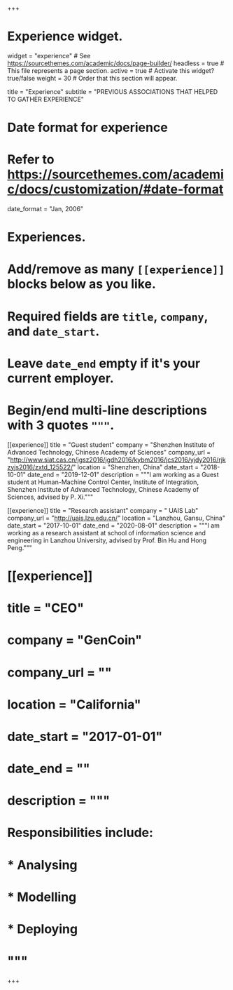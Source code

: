 +++
# Experience widget.
widget = "experience"  # See https://sourcethemes.com/academic/docs/page-builder/
headless = true  # This file represents a page section.
active = true  # Activate this widget? true/false
weight = 30  # Order that this section will appear.

title = "Experience"
subtitle = "PREVIOUS ASSOCIATIONS THAT HELPED TO GATHER EXPERIENCE"

# Date format for experience
#   Refer to https://sourcethemes.com/academic/docs/customization/#date-format
date_format = "Jan, 2006"

# Experiences.
#   Add/remove as many `[[experience]]` blocks below as you like.
#   Required fields are `title`, `company`, and `date_start`.
#   Leave `date_end` empty if it's your current employer.
#   Begin/end multi-line descriptions with 3 quotes `"""`.

[[experience]]
  title = "Guest student"
  company = "Shenzhen Institute of Advanced Technology, Chinese Academy of Sciences"
  company_url = "http://www.siat.cas.cn/jgsz2016/jgdh2016/kybm2016/jcs2016/yjdy2016/rjkzyjs2016/zxtd_125522/"
  location = "Shenzhen, China"
  date_start = "2018-10-01"
  date_end = "2019-12-01"
  description = """I am working as a Guest student at Human-Machine Control Center, Institute of Integration, Shenzhen Institute of Advanced Technology, Chinese Academy of Sciences, advised by P. Xi."""

[[experience]]
  title = "Research assistant"
  company = " UAIS Lab"
  company_url = "http://uais.lzu.edu.cn/"
  location = "Lanzhou, Gansu, China"
  date_start = "2017-10-01"
  date_end = "2020-08-01"
  description = """I am working as a research assistant at school of information science and engineering in Lanzhou University, advised by Prof. Bin Hu and Hong Peng."""

# [[experience]]
  # title = "CEO"
  # company = "GenCoin"
  # company_url = ""
  # location = "California"
  # date_start = "2017-01-01"
  # date_end = ""
  # description = """
  # Responsibilities include:
  
  # * Analysing
  # * Modelling
  # * Deploying
  # """  
+++
